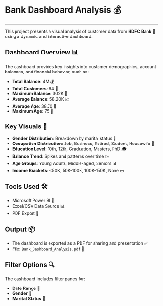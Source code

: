 # Bank Dashboard Analysis 💰
---
This project presents a visual analysis of customer data from **HDFC Bank 🏦** using a dynamic and interactive dashboard.

## Dashboard Overview 📊

The dashboard provides key insights into customer demographics, account balances, and financial behavior, such as:

- **Total Balance**: 4M 💰  
- **Total Customers**: 64 👥  
- **Maximum Balance**: 302K 🏦  
- **Average Balance**: 58.20K 📈  
- **Average Age**: 38.70 👶  
- **Maximum Age**: 75 👴  

## Key Visuals 📁

- **Gender Distribution**: Breakdown by marital status 🚻  
- **Occupation Distribution**: Job, Business, Retired, Student, Housewife 👔  
- **Education Level**: 10th, 12th, Graduation, Masters, PhD 🎓  
- **Balance Trend**: Spikes and patterns over time 📉  
- **Age Groups**: Young Adults, Middle-aged, Seniors 📊  
- **Income Brackets**: <50K, 50K-100K, 100K-150K, None 💵  

## Tools Used 🛠️

- Microsoft Power BI 🧩  
- Excel/CSV Data Source 📊  
- PDF Export 📄  

## Output 📦

- The dashboard is exported as a PDF for sharing and presentation ✅  
- File: `Bank_Dashboard_Analysis.pdf` 📂  

## Filter Options 🔍

The dashboard includes filter panes for:
- **Date Range** 📅  
- **Gender** 🚻  
- **Marital Status** 💍  

